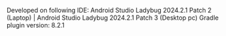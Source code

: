 Developed on following IDE: Android Studio Ladybug 2024.2.1 Patch 2 (Laptop) | Android Studio Ladybug 2024.2.1 Patch 3 (Desktop pc)
Gradle plugin version: 8.2.1
